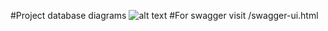#Project database diagrams
![alt text](https://github.com/alta1212/projectGl/blob/img/diagrams.png?raw=true)
#For swagger visit /swagger-ui.html
